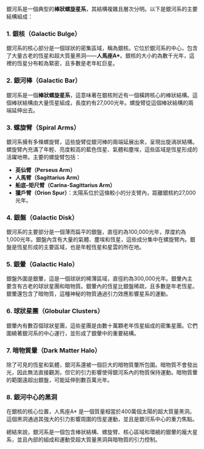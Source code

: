 銀河系是一個典型的**棒狀螺旋星系**，其結構複雜且層次分明。以下是銀河系的主要結構組成：

### 1. **銀核（Galactic Bulge）**
銀河系的核心部分是一個球狀的密集區域，稱為銀核。它位於銀河系的中心，包含了大量古老的恆星和超大質量黑洞——**人馬座A\***。銀核的大小約為數千光年，這裡的恆星分布較為緊密，且多數是老年紅巨星。

### 2. **銀河棒（Galactic Bar）**
銀河系是一個**棒狀螺旋星系**，這意味著在銀核附近有一個橫跨核心的棒狀結構。這個棒狀結構由大量恆星組成，長度約有27,000光年。螺旋臂從這個棒狀結構的兩端延伸出去。

### 3. **螺旋臂（Spiral Arms）**
銀河系擁有多條螺旋臂，這些旋臂從銀河棒的兩端延展出來，呈現出旋渦狀結構。螺旋臂內充滿了年輕、亮度較高的藍色恆星、氣體和塵埃，這些區域是恆星形成的活躍地帶。主要的螺旋臂包括：
   - **英仙臂（Perseus Arm）**
   - **人馬臂（Sagittarius Arm）**
   - **船底–矩尺臂（Carina-Sagittarius Arm）**
   - **獵戶臂（Orion Spur）**：太陽系位於這條較小的分支臂內，距離銀核約27,000光年。

### 4. **銀盤（Galactic Disk）**
銀河系的主要部分是一個薄而扁平的銀盤，直徑約為100,000光年，厚度約為1,000光年。銀盤內含有大量的氣體、塵埃和恆星，這些成分集中在螺旋臂內。銀盤是恆星形成的主要區域，也是年輕恆星和星雲的所在地。

### 5. **銀暈（Galactic Halo）**
銀盤外圍是銀暈，這是一個球狀的稀薄區域，直徑約為300,000光年。銀暈內主要含有古老的球狀星團和暗物質。銀暈內的恆星比銀盤稀疏，且多數是年老恆星。銀暈還包含了暗物質，這種神秘的物質通過引力效應影響星系的運動。

### 6. **球狀星團（Globular Clusters）**
銀暈內有數百個球狀星團，這些星團是由數十萬顆老年恆星組成的密集星團。它們圍繞著銀河系的中心運行，並形成了銀暈中的重要結構。

### 7. **暗物質暈（Dark Matter Halo）**
除了可見的恆星和氣體，銀河系還被一個巨大的暗物質暈所包圍。暗物質不會發出光，因此無法直接觀測，但它的引力影響使得銀河系內的物質保持運動。暗物質暈的範圍遠超出銀盤，可能延伸到數百萬光年。

### 8. **銀河中心的黑洞**
在銀核的核心位置，人馬座A\* 是一個質量相當於400萬個太陽的超大質量黑洞。這個黑洞通過其強大的引力影響周圍的恆星運動，並且是銀河系中心的重力焦點。

總結來說，銀河系是一個包含棒狀結構、螺旋臂、核心區域和環繞的銀暈的龐大星系，並且內部的組成和運動受超大質量黑洞與暗物質的引力控制。